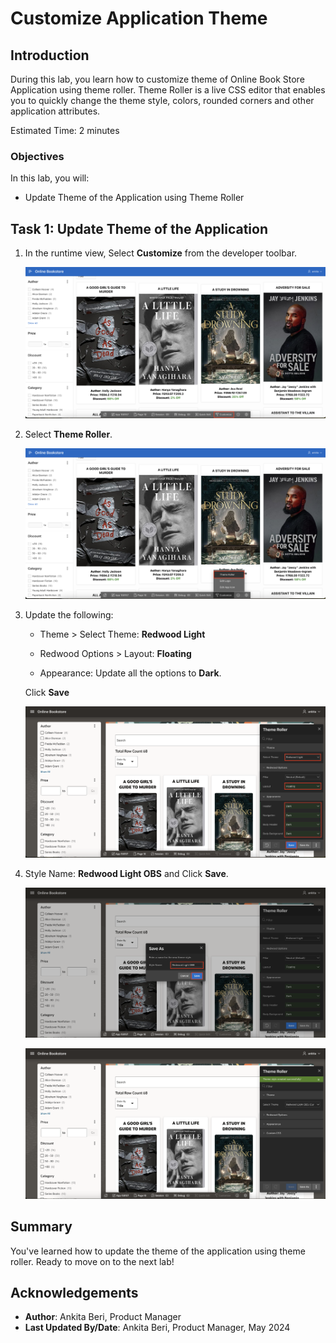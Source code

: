 # Customize Application Theme

## Introduction
During this lab, you learn how to customize theme of Online Book Store Application using theme roller. Theme Roller is a live CSS editor that enables you to quickly change the theme style, colors, rounded corners and other application attributes.

Estimated Time: 2 minutes

### Objectives
In this lab, you will:

- Update Theme of the Application using Theme Roller

## Task 1: Update Theme of the Application

1. In the runtime view, Select **Customize** from the developer toolbar.

   ![App builder home page](images/customize.png " ")

2. Select **Theme Roller**.

   ![App builder home page](images/theme-roller.png " ")

3. Update the following:

    - Theme > Select Theme: **Redwood Light**

    - Redwood Options > Layout: **Floating**

    - Appearance: Update all the options to **Dark**.

    Click **Save**

   ![App builder home page](images/save-roller.png " ")

4. Style Name: **Redwood Light OBS** and Click **Save**.

   ![App builder home page](images/save-as-roller.png " ")

   ![App builder home page](images/success-theme.png " ")

## Summary

You've learned how to update the theme of the application using theme roller. Ready to move on to the next lab!

## Acknowledgements

- **Author**: Ankita Beri, Product Manager
- **Last Updated By/Date**: Ankita Beri, Product Manager, May 2024
